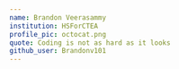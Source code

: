 ```yaml
---
name: Brandon Veerasammy
institution: HSForCTEA
profile_pic: octocat.png
quote: Coding is not as hard as it looks
github_user: Brandonv101
---
```

